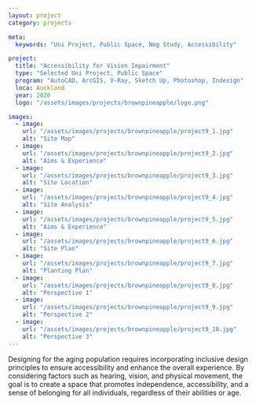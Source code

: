 ```yaml
---
layout: project
category: projects

meta:
  keywords: "Uni Project, Public Space, Neg Study, Accessibility"

project:
  title: "Accessibility for Vision Impairment"
  type: "Selected Uni Project, Public Space"
  program: "AutoCAD, ArcGIS, V-Ray, Sketch Up, Photoshop, Indesign"
  loca: Auckland
  year: 2020
  logo: "/assets/images/projects/brownpineapple/logo.png"

images:
  - image:
    url: "/assets/images/projects/brownpineapple/project9_1.jpg"
    alt: "Site Map"
  - image:
    url: "/assets/images/projects/brownpineapple/project9_2.jpg"
    alt: "Aims & Experience"
  - image:
    url: "/assets/images/projects/brownpineapple/project9_3.jpg"
    alt: "Site Location"
  - image:
    url: "/assets/images/projects/brownpineapple/project9_4.jpg"
    alt: "Site Analysis"
  - image:
    url: "/assets/images/projects/brownpineapple/project9_5.jpg"
    alt: "Aims & Experience"
  - image:
    url: "/assets/images/projects/brownpineapple/project9_6.jpg"
    alt: "Site Plan"
  - image:
    url: "/assets/images/projects/brownpineapple/project9_7.jpg"
    alt: "Planting Plan"
  - image:
    url: "/assets/images/projects/brownpineapple/project9_8.jpg"
    alt: "Perspective 1"
  - image:
    url: "/assets/images/projects/brownpineapple/project9_9.jpg"
    alt: "Perspective 2"
  - image:
    url: "/assets/images/projects/brownpineapple/project9_10.jpg"
    alt: "Perspective 3"
---
```

<p>Designing for the aging population requires incorporating inclusive design principles to ensure accessibility and enhance the overall experience. By considering factors such as hearing, vision, and physical movement, the goal is to create a space that promotes independence, accessibility, and a sense of belonging for all individuals, regardless of their abilities or age.</p>